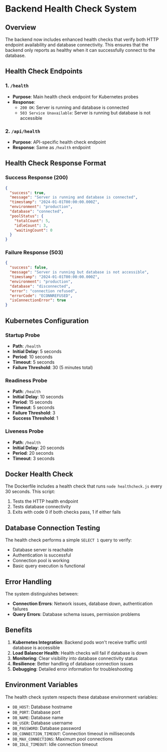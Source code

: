 # Backend Health Check System

## Overview
The backend now includes enhanced health checks that verify both HTTP endpoint availability and database connectivity. This ensures that the backend only reports as healthy when it can successfully connect to the database.

## Health Check Endpoints

### 1. `/health`
- **Purpose**: Main health check endpoint for Kubernetes probes
- **Response**: 
  - `200 OK`: Server is running and database is connected
  - `503 Service Unavailable`: Server is running but database is not accessible

### 2. `/api/health`
- **Purpose**: API-specific health check endpoint
- **Response**: Same as `/health` endpoint

## Health Check Response Format

### Success Response (200)
```json
{
  "success": true,
  "message": "Server is running and database is connected",
  "timestamp": "2024-01-01T00:00:00.000Z",
  "environment": "production",
  "database": "connected",
  "poolStatus": {
    "totalCount": 5,
    "idleCount": 3,
    "waitingCount": 0
  }
}
```

### Failure Response (503)
```json
{
  "success": false,
  "message": "Server is running but database is not accessible",
  "timestamp": "2024-01-01T00:00:00.000Z",
  "environment": "production",
  "database": "disconnected",
  "error": "connection refused",
  "errorCode": "ECONNREFUSED",
  "isConnectionError": true
}
```

## Kubernetes Configuration

### Startup Probe
- **Path**: `/health`
- **Initial Delay**: 5 seconds
- **Period**: 10 seconds
- **Timeout**: 5 seconds
- **Failure Threshold**: 30 (5 minutes total)

### Readiness Probe
- **Path**: `/health`
- **Initial Delay**: 10 seconds
- **Period**: 15 seconds
- **Timeout**: 5 seconds
- **Failure Threshold**: 3
- **Success Threshold**: 1

### Liveness Probe
- **Path**: `/health`
- **Initial Delay**: 20 seconds
- **Period**: 20 seconds
- **Timeout**: 3 seconds

## Docker Health Check
The Dockerfile includes a health check that runs `node healthcheck.js` every 30 seconds. This script:
1. Tests the HTTP health endpoint
2. Tests database connectivity
3. Exits with code 0 if both checks pass, 1 if either fails

## Database Connection Testing
The health check performs a simple `SELECT 1` query to verify:
- Database server is reachable
- Authentication is successful
- Connection pool is working
- Basic query execution is functional

## Error Handling
The system distinguishes between:
- **Connection Errors**: Network issues, database down, authentication failures
- **Query Errors**: Database schema issues, permission problems

## Benefits
1. **Kubernetes Integration**: Backend pods won't receive traffic until database is accessible
2. **Load Balancer Health**: Health checks will fail if database is down
3. **Monitoring**: Clear visibility into database connectivity status
4. **Resilience**: Better handling of database connection issues
5. **Debugging**: Detailed error information for troubleshooting

## Environment Variables
The health check system respects these database environment variables:
- `DB_HOST`: Database hostname
- `DB_PORT`: Database port
- `DB_NAME`: Database name
- `DB_USER`: Database username
- `DB_PASSWORD`: Database password
- `DB_CONNECTION_TIMEOUT`: Connection timeout in milliseconds
- `DB_MAX_CONNECTIONS`: Maximum pool connections
- `DB_IDLE_TIMEOUT`: Idle connection timeout
